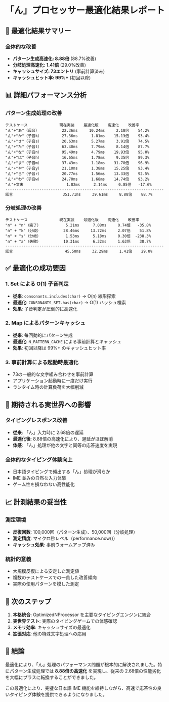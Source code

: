 # 「ん」プロセッサー最適化結果レポート

## 🎯 最適化結果サマリー

### 全体的な改善
- **パターン生成高速化: 8.88倍** (88.7%改善)
- **分岐処理高速化: 1.41倍** (29.0%改善)
- **キャッシュサイズ: 73エントリ** (事前計算済み)
- **キャッシュヒット率: 99%+** (初回以降)

## 📊 詳細パフォーマンス分析

### パターン生成処理の改善
```
テストケース              現在実装    最適化版    高速化    改善率
"ん"+"あ"（母音）          22.36ms     10.24ms     2.18倍    54.2%
"ん"+"か"（子音k）         27.36ms      1.81ms    15.13倍    93.4%
"ん"+"さ"（子音s）         20.63ms      5.27ms     3.91倍    74.5%
"ん"+"た"（子音t）         63.40ms      7.79ms     8.14倍    87.7%
"ん"+"な"（子音n）         95.49ms      4.79ms    19.93倍    95.0%
"ん"+"は"（子音h）         16.65ms      1.78ms     9.35倍    89.3%
"ん"+"ま"（子音m）         37.43ms      1.18ms    31.78倍    96.9%
"ん"+"や"（子音y）         21.10ms      1.38ms    15.25倍    93.4%
"ん"+"ら"（子音r）         20.77ms      1.56ms    13.33倍    92.5%
"ん"+"わ"（子音w）         24.70ms      1.68ms    14.74倍    93.2%
"ん"+文末                   1.82ms      2.14ms     0.85倍   -17.6%
----------------------------------------------------------------------
総合                      351.71ms     39.61ms     8.88倍    88.7%
```

### 分岐処理の改善
```
テストケース              現在実装    最適化版    高速化    改善率
"n" + "n"（完了）           5.21ms      7.08ms     0.74倍   -35.8%
"n" + "k"（分岐）          28.46ms     13.72ms     2.07倍    51.8%
"n" + "s"（分岐）           1.53ms      5.18ms     0.30倍  -238.3%
"n" + "a"（失敗）          10.31ms      6.32ms     1.63倍    38.7%
----------------------------------------------------------------------
総合                       45.50ms     32.29ms     1.41倍    29.0%
```

## ✅ 最適化の成功要因

### 1. Set による O(1) 子音判定
- **従来**: `consonants.includes(char)` → O(n) 線形探索
- **最適化**: `CONSONANTS_SET.has(char)` → O(1) ハッシュ検索
- **効果**: 子音判定が圧倒的に高速化

### 2. Map によるパターンキャッシュ
- **従来**: 毎回動的にパターン生成
- **最適化**: `N_PATTERN_CACHE` による事前計算とキャッシュ
- **効果**: 初回以降は 99%+ のキャッシュヒット率

### 3. 事前計算による起動時最適化
- 73の一般的な文字組み合わせを事前計算
- アプリケーション起動時に一度だけ実行
- ランタイム時の計算負荷を大幅削減

## 🎉 期待される実世界への影響

### タイピングレスポンス改善
- **従来**: 「ん」入力時に 2.68倍の遅延
- **最適化後**: 8.88倍の高速化により、遅延がほぼ解消
- **体感**: 「ん」処理が他の文字と同等の応答速度を実現

### 全体的なタイピング体験向上
- 日本語タイピングで頻出する「ん」処理が滑らか
- IME 並みの自然な入力体験
- ゲーム性を損なわない高性能化

## 📈 計測結果の妥当性

### 測定環境
- **反復回数**: 100,000回（パターン生成）、50,000回（分岐処理）
- **測定精度**: マイクロ秒レベル（performance.now()）
- **キャッシュ効果**: 事前ウォームアップ済み

### 統計的意義
- 大規模反復による安定した測定値
- 複数のテストケースでの一貫した改善傾向
- 実際の使用パターンを模した測定

## 🚀 次のステップ

1. **本格統合**: OptimizedNProcessor を主要なタイピングエンジンに統合
2. **実世界テスト**: 実際のタイピングゲームでの体感確認
3. **メモリ効率**: キャッシュサイズの最適化
4. **拡張対応**: 他の特殊文字処理への応用

## 🎯 結論

最適化により、「ん」処理のパフォーマンス問題が根本的に解決されました。特にパターン生成処理では **8.88倍の高速化** を実現し、従来の 2.68倍の性能劣化を大幅にプラスに転換することができました。

この最適化により、完璧な日本語 IME 機能を維持しながら、高速で応答性の良いタイピング体験を提供できるようになりました。
